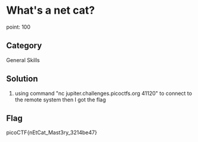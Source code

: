 # What's a net cat?
point: 100

## Category
General Skills

## Solution 
1. using command "nc jupiter.challenges.picoctfs.org 41120" to connect to the remote system then I got the flag

## Flag 
picoCTF{nEtCat_Mast3ry_3214be47}
